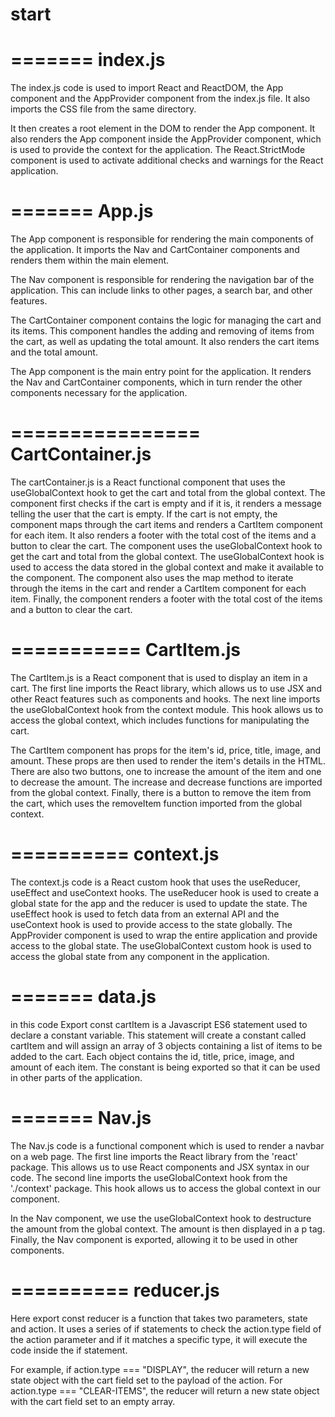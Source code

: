 start
=======

=======
index.js
=======
The index.js code is used to import React and ReactDOM, the App component and the AppProvider component from the index.js file. It also imports the CSS file from the same directory.

It then creates a root element in the DOM to render the App component. It also renders the App component inside the AppProvider component, which is used to provide the context for the application. The React.StrictMode component is used to activate additional checks and warnings for the React application.


=======
App.js
=======
The App component is responsible for rendering the main components of the application. It imports the Nav and CartContainer components and renders them within the main element.

The Nav component is responsible for rendering the navigation bar of the application. This can include links to other pages, a search bar, and other features.

The CartContainer component contains the logic for managing the cart and its items. This component handles the adding and removing of items from the cart, as well as updating the total amount. It also renders the cart items and the total amount.

The App component is the main entry point for the application. It renders the Nav and CartContainer components, which in turn render the other components necessary for the application.

================
CartContainer.js
================
The cartContainer.js is a React functional component that uses the useGlobalContext hook to get the cart and total from the global context. The component first checks if the cart is empty and if it is, it renders a message telling the user that the cart is empty. If the cart is not empty, the component maps through the cart items and renders a CartItem component for each item. It also renders a footer with the total cost of the items and a button to clear the cart. The component uses the useGlobalContext hook to get the cart and total from the global context. The useGlobalContext hook is used to access the data stored in the global context and make it available to the component. The component also uses the map method to iterate through the items in the cart and render a CartItem component for each item. Finally, the component renders a footer with the total cost of the items and a button to clear the cart.

===========
CartItem.js
===========
The CartItem.js is a React component that is used to display an item in a cart. The first line imports the React library, which allows us to use JSX and other React features such as components and hooks. The next line imports the useGlobalContext hook from the context module. This hook allows us to access the global context, which includes functions for manipulating the cart. 

The CartItem component has props for the item's id, price, title, image, and amount. These props are then used to render the item's details in the HTML. There are also two buttons, one to increase the amount of the item and one to decrease the amount. The increase and decrease functions are imported from the global context. Finally, there is a button to remove the item from the cart, which uses the removeItem function imported from the global context.

==========
context.js
==========
The context.js code is a React custom hook that uses the useReducer, useEffect and useContext hooks. 
The useReducer hook is used to create a global state for the app and the reducer is used to update the state. 
The useEffect hook is used to fetch data from an external API and the useContext hook is used to provide access to the state globally. 
The AppProvider component is used to wrap the entire application and provide access to the global state.
The useGlobalContext custom hook is used to access the global state from any component in the application.

=======
data.js
=======
in this code Export const cartItem is a Javascript ES6 statement used to declare a constant variable. This statement will create a constant called cartItem and will assign an array of 3 objects containing a list of items to be added to the cart. Each object contains the id, title, price, image, and amount of each item. The constant is being exported so that it can be used in other parts of the application.

=======
Nav.js
=======
The Nav.js code is a functional component which is used to render a navbar on a web page. The first line imports the React library from the 'react' package. This allows us to use React components and JSX syntax in our code. The second line imports the useGlobalContext hook from the './context' package. This hook allows us to access the global context in our component.

In the Nav component, we use the useGlobalContext hook to destructure the amount from the global context. The amount is then displayed in a p tag. Finally, the Nav component is exported, allowing it to be used in other components.

==========
reducer.js
==========
Here export const reducer is a function that takes two parameters, state and action. It uses a series of if statements to check the action.type field of the action parameter and if it matches a specific type, it will execute the code inside the if statement. 

For example, if action.type === "DISPLAY", the reducer will return a new state object with the cart field set to the payload of the action. For action.type === "CLEAR-ITEMS", the reducer will return a new state object with the cart field set to an empty array.




